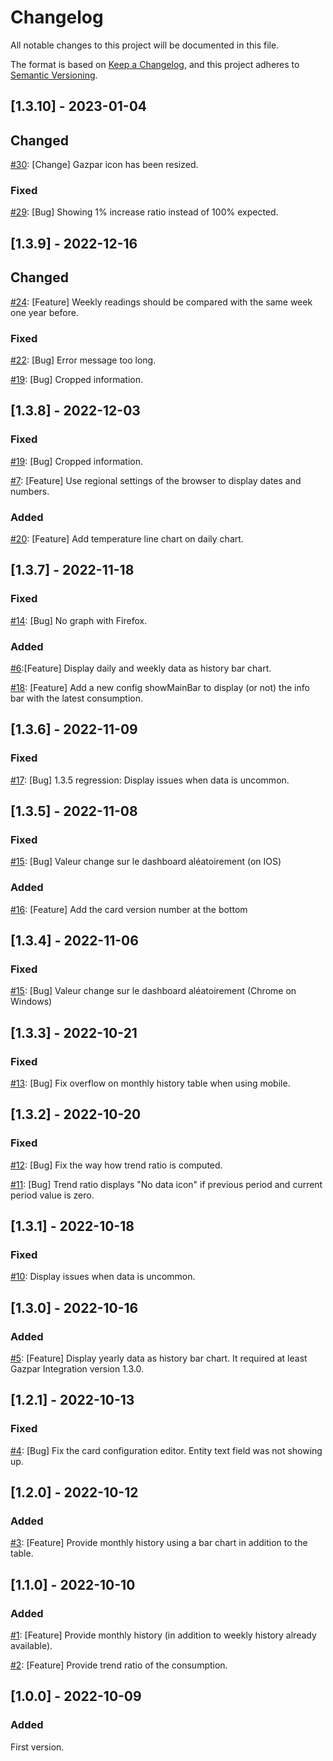 # Changelog
All notable changes to this project will be documented in this file.

The format is based on [Keep a Changelog](https://keepachangelog.com/en/1.0.0/),
and this project adheres to [Semantic Versioning](https://semver.org/spec/v2.0.0.html).

## [1.3.10] - 2023-01-04

## Changed
[#30](https://github.com/ssenart/lovelace-gazpar-card/issues/30): [Change] Gazpar icon has been resized.

### Fixed
[#29](https://github.com/ssenart/lovelace-gazpar-card/issues/29): [Bug] Showing 1% increase ratio instead of 100% expected.

## [1.3.9] - 2022-12-16

## Changed
[#24](https://github.com/ssenart/lovelace-gazpar-card/issues/24): [Feature] Weekly readings should be compared with the same week one year before.

### Fixed
[#22](https://github.com/ssenart/lovelace-gazpar-card/issues/22): [Bug] Error message too long.

[#19](https://github.com/ssenart/lovelace-gazpar-card/issues/19): [Bug] Cropped information.

## [1.3.8] - 2022-12-03

### Fixed
[#19](https://github.com/ssenart/lovelace-gazpar-card/issues/19): [Bug] Cropped information.

[#7](https://github.com/ssenart/lovelace-gazpar-card/issues/7): [Feature] Use regional settings of the browser to display dates and numbers.

### Added
[#20](https://github.com/ssenart/lovelace-gazpar-card/issues/20): [Feature] Add temperature line chart on daily chart.

## [1.3.7] - 2022-11-18

### Fixed
[#14](https://github.com/ssenart/lovelace-gazpar-card/issues/14): [Bug] No graph with Firefox.

### Added
[#6](https://github.com/ssenart/lovelace-gazpar-card/issues/6):[Feature] Display daily and weekly data as history bar chart.

[#18](https://github.com/ssenart/lovelace-gazpar-card/issues/18): [Feature] Add a new config showMainBar to display (or not) the info bar with the latest consumption.

## [1.3.6] - 2022-11-09

### Fixed
[#17](https://github.com/ssenart/lovelace-gazpar-card/issues/17): [Bug] 1.3.5 regression: Display issues when data is uncommon.

## [1.3.5] - 2022-11-08

### Fixed
[#15](https://github.com/ssenart/lovelace-gazpar-card/issues/15): [Bug] Valeur change sur le dashboard aléatoirement (on IOS)

### Added
[#16](https://github.com/ssenart/lovelace-gazpar-card/issues/16): [Feature] Add the card version number at the bottom

## [1.3.4] - 2022-11-06

### Fixed
[#15](https://github.com/ssenart/lovelace-gazpar-card/issues/15): [Bug] Valeur change sur le dashboard aléatoirement (Chrome on Windows)

## [1.3.3] - 2022-10-21

### Fixed
[#13](https://github.com/ssenart/lovelace-gazpar-card/issues/13): [Bug] Fix overflow on monthly history table when using mobile.

## [1.3.2] - 2022-10-20

### Fixed
[#12](https://github.com/ssenart/lovelace-gazpar-card/issues/12): [Bug] Fix the way how trend ratio is computed.

[#11](https://github.com/ssenart/lovelace-gazpar-card/issues/11): [Bug] Trend ratio displays "No data icon" if previous period and current period value is zero.

## [1.3.1] - 2022-10-18

### Fixed
[#10](https://github.com/ssenart/lovelace-gazpar-card/issues/10): Display issues when data is uncommon.

## [1.3.0] - 2022-10-16

### Added
[#5](https://github.com/ssenart/lovelace-gazpar-card/issues/5): [Feature] Display yearly data as history bar chart. It required at least Gazpar Integration version 1.3.0.

## [1.2.1] - 2022-10-13

### Fixed
[#4](https://github.com/ssenart/lovelace-gazpar-card/issues/4): [Bug] Fix the card configuration editor. Entity text field was not showing up.

## [1.2.0] - 2022-10-12

### Added
[#3](https://github.com/ssenart/lovelace-gazpar-card/issues/3): [Feature] Provide monthly history using a bar chart in addition to the table.

## [1.1.0] - 2022-10-10

### Added
[#1](https://github.com/ssenart/lovelace-gazpar-card/issues/1): [Feature] Provide monthly history (in addition to weekly history already available).

[#2](https://github.com/ssenart/lovelace-gazpar-card/issues/2): [Feature] Provide trend ratio of the consumption.

## [1.0.0] - 2022-10-09

### Added
First version.
